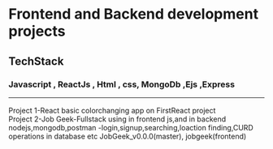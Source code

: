 #  Frontend and Backend development projects
## TechStack 
### Javascript , ReactJs , Html , css, MongoDb ,Ejs ,Express  <hr/>
Project 1-React basic colorchanging app on FirstReact project <br/>
Project 2-Job Geek-Fullstack using in frontend js,and in backend nodejs,mongodb,postman -login,signup,searching,loaction finding,CURD operations in database etc 
JobGeek_v0.0.0(master), jobgeek(frontend)
